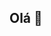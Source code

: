 ## Olá 👋
<!--
<h1 align="center">Wesley Jean</h1>
<p align="center">Desenvolvedor de Software | Apaixonado por resolver problemas com código | Explorador de novas tecnologias</p>

---

### 

Sou um desenvolvedor de software em formação, com foco em desenvolvimento web e backend. Tenho interesse profundo por sistemas escaláveis, automação, inteligência artificial e engenharia de software com boas práticas desde o início da jornada.

Atualmente, estou me especializando em ferramentas modernas como **JavaScript, React, FastAPI e Python**, enquanto aprimoro minha base em **algoritmos, estrutura de dados e engenharia de software**.

Busco constantemente novos desafios e acredito que a tecnologia é uma ferramenta poderosa para criar soluções que impactem positivamente o mundo.

---

### 🔧 Tecnologias & Ferramentas

#### Linguagens e Frameworks
![JavaScript](https://img.shields.io/badge/-JavaScript-F7DF1E?style=flat-square&logo=javascript&logoColor=black)
![Python](https://img.shields.io/badge/-Python-3776AB?style=flat-square&logo=python&logoColor=white)
![HTML5](https://img.shields.io/badge/-HTML5-E34F26?style=flat-square&logo=html5&logoColor=white)
![CSS3](https://img.shields.io/badge/-CSS3-1572B6?style=flat-square&logo=css3)
![React](https://img.shields.io/badge/-React-61DAFB?style=flat-square&logo=react)
![FastAPI](https://img.shields.io/badge/-FastAPI-009688?style=flat-square&logo=fastapi&logoColor=white)

#### Ferramentas e Outros
![Git](https://img.shields.io/badge/-Git-F05032?style=flat-square&logo=git&logoColor=white)
![GitHub](https://img.shields.io/badge/-GitHub-181717?style=flat-square&logo=github)
![VSCode](https://img.shields.io/badge/-VSCode-007ACC?style=flat-square&logo=visual-studio-code)
![PostgreSQL](https://img.shields.io/badge/-PostgreSQL-336791?style=flat-square&logo=postgresql&logoColor=white)
![SQLite](https://img.shields.io/badge/-SQLite-003B57?style=flat-square&logo=sqlite&logoColor=white)
![Styled-Components](https://img.shields.io/badge/-Styled--Components-db7093?style=flat-square&logo=styled-components)

---

### 📊 GitHub Stats

<p align="center">
  <img height="180em" src="https://github-readme-stats.vercel.app/api?username=WesleyJeean&show_icons=true&theme=github_dark&include_all_commits=true&count_private=true"/>
  <img height="180em" src="https://github-readme-stats.vercel.app/api/top-langs/?username=WesleyJeean&layout=compact&langs_count=7&theme=github_dark"/>
</p>

---

### 🌍 Onde me encontrar

[![LinkedIn](https://img.shields.io/badge/-LinkedIn-0A66C2?style=flat-square&logo=linkedin&logoColor=white)](www.linkedin.com/in/wesley-jean-b8586321a)
[![Email](https://img.shields.io/badge/-Email-D14836?style=flat-square&logo=gmail&logoColor=white)](wesleygazzola123@gmail.com)

---

### 🧠 Visão a Longo Prazo

Meu objetivo é crescer como engenheiro de software e contribuir em projetos de alto impacto, que combinem inovação tecnológica e propósito. Tenho grande admiração por empresas como **Google, Riot Games e outras que valorizam excelência técnica, criatividade e impacto global**.

Atualmente, estou em constante desenvolvimento, participando de projetos, hackathons e estudando tecnologias modernas para me tornar um profissional cada vez mais completo e preparado para o mercado.

---

> "A melhor maneira de prever o futuro é criá-lo." – Alan Kay
